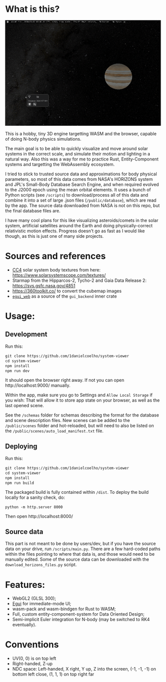 # What is this?
[![Demo image](/demo.gif)](/demo.gif)

This is a hobby, tiny 3D engine targetting WASM and the browser, capable of doing N-body physics simulations.

The main goal is to be able to quickly visualize and move around solar systems in the correct scale, and simulate their motion and lighting in a natural way. Also this was a way for me to practice Rust, Entity-Component systems and targetting the WebAssembly ecosystem.

I tried to stick to trusted source data and approximations for body physical parameters, so most of this data comes from NASA's HORIZONS system and JPL's Small-Body Database Search Engine, and when required evolved to the J2000 epoch using the mean orbital elements. It uses a bunch of Python scripts (see `/scripts`) to download/process all of this data and combine it into a set of large .json files (`/public/database`), which are read by the app. The source data downloaded from NASA is not on this repo, but the final database files are.

I have many cool plans for this like visualizing asteroids/comets in the solar system, artificial satellites around the Earth and doing physically-correct relativistic motion effects. Progress doesn't go as fast as I would like though, as this is just one of many side projects.

# Sources and references
- [CC4](https://creativecommons.org/licenses/by/4.0/) solar system body textures from here: https://www.solarsystemscope.com/textures/
- Starmap from the Hipparcos-2, Tycho-2 and Gaia Data Release 2: https://svs.gsfc.nasa.gov/4851
- https://360toolkit.co/ to convert the cubemap images
- [`egui_web`](https://crates.io/crates/egui_web) as a source of the `gui_backend` inner crate

# Usage:
## Development  
Run this:
```
git clone https://github.com/1danielcoelho/system-viewer
cd system-viewer
npm install
npm run dev
```
It should open the browser right away. If not you can open http://localhost:9000/ manually.

Within the app, make sure you go to Settings and `Allow Local Storage` if you wish: That will allow it to store app state on your browser, as well as the last opened scene.

See the `/schemas` folder for schemas describing the format for the database and scene description files. New scenes can be added to the `/public/scenes` folder and hot-reloaded, but will need to also be listed on the `/public/scenes/auto_load_manifest.txt` file. 

## Deploying
Run this:
```
git clone https://github.com/1danielcoelho/system-viewer
cd system-viewer
npm install
npm run build
```
The packaged build is fully contained within `/dist`. To deploy the build locally for a sanity check, do:
```
python -m http.server 8000
```
Then open http://localhost:8000/

## Source data
This part is not meant to be done by users/dev, but if you have the source data on your drive, run `/scripts/main.py`. There are a few hard-coded paths within the files pointing to where that data is, and those would need to be manually edited. 
Some of the source data can be downloaded with the `download_horizons_files.py` script.

# Features:
- WebGL2 (GLSL 300);
- [Egui](https://github.com/emilk/egui) for immediate-mode UI;
- wasm-pack and wasm-bindgen for Rust to WASM;
- Full, custom entity-component-system for Data Oriented Design;
- Semi-implicit Euler integration for N-body (may be switched to RK4 eventually).

# Conventions
- UV(0, 0) is on top left
- Right-handed, Z-up
- NDC space: Left-handed, X right, Y up, Z into the screen, (-1, -1, -1) on bottom left close, (1, 1, 1) on top right far


